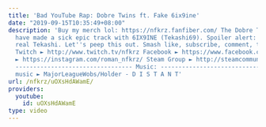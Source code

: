 ```yaml
---
title: 'Bad YouTube Rap: Dobre Twins ft. Fake 6ix9ine'
date: "2019-09-15T10:35:49+08:00"
description: 'Buy my merch lol: https://nfkrz.fanfiber.com/ The Dobre Twins vlog brothers
  have made a sick epic track with 6IX9INE (Tekashi69). Spoiler alert: it''s not the
  real Tekashi. Let''s peep this out. Smash like, subscribe, comment, thx xoxo ---------------------------------
  Twitch ► http://www.twitch.tv/nfkrz Facebook ► https://www.facebook.com/NFKRZ1 Instagram
  ► https://instagram.com/roman_nfkrz/ Steam Group ► http://steamcommunity.com/groups/nfkrzgroup
  --------------------------------- Music: --------------------------------- Outro
  music ► MajorLeagueWobs/Holder - D I S T A N T'
url: /nfkrz/uOXsHdAWamE/
providers:
  youtube:
    id: uOXsHdAWamE
type: video
---
```

